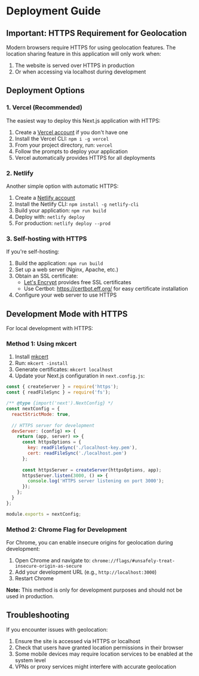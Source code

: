 # Deployment Guide

## Important: HTTPS Requirement for Geolocation

Modern browsers require HTTPS for using geolocation features. The location sharing feature in this application will only work when:

1. The website is served over HTTPS in production
2. Or when accessing via localhost during development

## Deployment Options

### 1. Vercel (Recommended)

The easiest way to deploy this Next.js application with HTTPS:

1. Create a [Vercel account](https://vercel.com/signup) if you don't have one
2. Install the Vercel CLI: `npm i -g vercel`
3. From your project directory, run: `vercel`
4. Follow the prompts to deploy your application
5. Vercel automatically provides HTTPS for all deployments

### 2. Netlify

Another simple option with automatic HTTPS:

1. Create a [Netlify account](https://app.netlify.com/signup)
2. Install the Netlify CLI: `npm install -g netlify-cli`
3. Build your application: `npm run build`
4. Deploy with: `netlify deploy`
5. For production: `netlify deploy --prod`

### 3. Self-hosting with HTTPS

If you're self-hosting:

1. Build the application: `npm run build`
2. Set up a web server (Nginx, Apache, etc.)
3. Obtain an SSL certificate:
   - [Let's Encrypt](https://letsencrypt.org/) provides free SSL certificates
   - Use Certbot: https://certbot.eff.org/ for easy certificate installation
4. Configure your web server to use HTTPS

## Development Mode with HTTPS

For local development with HTTPS:

### Method 1: Using mkcert

1. Install [mkcert](https://github.com/FiloSottile/mkcert)
2. Run: `mkcert -install`
3. Generate certificates: `mkcert localhost`
4. Update your Next.js configuration in `next.config.js`:

```js
const { createServer } = require('https');
const { readFileSync } = require('fs');

/** @type {import('next').NextConfig} */
const nextConfig = {
  reactStrictMode: true,
  
  // HTTPS server for development
  devServer: (config) => {
    return (app, server) => {
      const httpsOptions = {
        key: readFileSync('./localhost-key.pem'),
        cert: readFileSync('./localhost.pem')
      };
      
      const httpsServer = createServer(httpsOptions, app);
      httpsServer.listen(3000, () => {
        console.log('HTTPS server listening on port 3000');
      });
    };
  }
};

module.exports = nextConfig;
```

### Method 2: Chrome Flag for Development

For Chrome, you can enable insecure origins for geolocation during development:

1. Open Chrome and navigate to: `chrome://flags/#unsafely-treat-insecure-origin-as-secure`
2. Add your development URL (e.g., `http://localhost:3000`)
3. Restart Chrome

**Note:** This method is only for development purposes and should not be used in production.

## Troubleshooting

If you encounter issues with geolocation:

1. Ensure the site is accessed via HTTPS or localhost
2. Check that users have granted location permissions in their browser
3. Some mobile devices may require location services to be enabled at the system level
4. VPNs or proxy services might interfere with accurate geolocation 